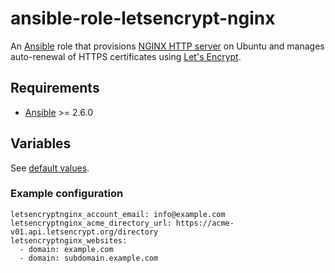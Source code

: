 # ansible-role-letsencrypt-nginx

An [Ansible](https://www.ansible.com/) role that provisions [NGINX HTTP server](https://www.nginx.com) 
on Ubuntu and manages auto-renewal of HTTPS certificates using
[Let's Encrypt](https://letsencrypt.org/).

## Requirements

* [Ansible](https://www.ansible.com/) >= 2.6.0

## Variables

See [default values](./defaults/main.yml).

### Example configuration

```
letsencryptnginx_account_email: info@example.com
letsencryptnginx_acme_directory_url: https://acme-v01.api.letsencrypt.org/directory
letsencryptnginx_websites:
  - domain: example.com
  - domain: subdomain.example.com
```
